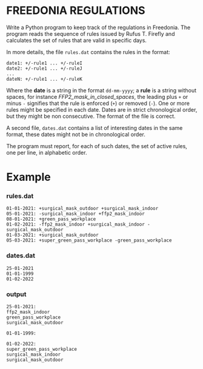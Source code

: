 # FREEDONIA REGULATIONS

Write a Python program to keep track of the regulations in Freedonia. The program reads the sequence of rules issued by Rufus T. Firefly and calculates the set of rules that are valid in specific days.

In more details, the file `rules.dat` contains the rules in the format:

```
date1: +/-rule1 ... +/-ruleI
date2: +/-rule1 ... +/-ruleJ
...
dateN: +/-rule1 ... +/-ruleK
```

Where the **date** is a string in the format `dd-mm-yyyy`; a **rule** is a string without spaces, for instance *FFP2_mask_in_closed_spaces*, the leading plus `+` or minus `-` signifies that the rule is enforced (`+`) or removed (`-`). One or more rules might be specified in each date. Dates are in strict chronological order, but they might be non consecutive. The format of the file is correct.

A second file, `dates.dat` contains a list of interesting dates in the same format, these dates might not be in chronological order.

The program must report, for each of such dates, the set of active rules, one per line, in alphabetic order.

# Example

### rules.dat

```log
01-01-2021: +surgical_mask_outdoor +surgical_mask_indoor
05-01-2021: -surgical_mask_indoor +ffp2_mask_indoor
08-01-2021: +green_pass_workplace
01-02-2021: -ffp2_mask_indoor +surgical_mask_indoor -surgical_mask_outdoor
01-03-2021: +surgical_mask_outdoor
05-03-2021: +super_green_pass_workplace -green_pass_workplace
```

### dates.dat

```text
25-01-2021
01-01-1999
01-02-2022
```

### output

```text
25-01-2021: 
ffp2_mask_indoor
green_pass_workplace
surgical_mask_outdoor

01-01-1999: 

01-02-2022: 
super_green_pass_workplace
surgical_mask_indoor
surgical_mask_outdoor
```
